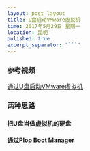 ```yaml
---
layout: post_layout
title: U盘启动VMware虚拟机
time: 2017年5月29日 星期一
location: 昆明
pulished: true
excerpt_separator: "```"
---
```


### 参考视频

[通过U盘启动VMware虚拟机](http://mp.weixin.qq.com/s?__biz=MzI4MzA5NTIyMQ==&mid=2650421990&idx=1&sn=925cb0d6a36ad1d798210239372329d5&chksm=f381633cc4f6ea2a372a1cc2907d991c48af9707b09fbdfc893d39d534a37065908fbaa1c53f&scene=21#wechat_redirect)

### 两种思路

#### 把U盘当做虚拟机的硬盘



#### 通过[Plop Boot Manager](https://www.plop.at/en/bootmanager/full.html)



